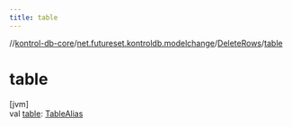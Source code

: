 ```yaml
---
title: table
---
```

//[kontrol-db-core](../../../index.html)/[net.futureset.kontroldb.modelchange](../index.html)/[DeleteRows](index.html)/[table](table.html)



# table



[jvm]\
val [table](table.html): [TableAlias](../-table-alias/index.html)




